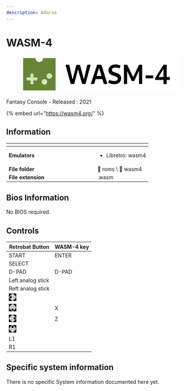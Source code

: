 ```yaml
---
description: Aduros
---
```


# WASM-4

<div align="left">

<figure><img src="https://raw.githubusercontent.com/fabricecaruso/es-theme-carbon/91d85c7849cc550b0cac4e75cb8e0923d3b61b5e/art/logos/wasm4.svg" alt=""><figcaption></figcaption></figure>

</div>

Fantasy Console - Released : 2021

{% embed url="https://wasm4.org/" %}

## Information

<table data-header-hidden><thead><tr><th width="224"></th><th></th></tr></thead><tbody><tr><td><strong>Emulators</strong></td><td><ul><li>Libretro: wasm4</li></ul></td></tr><tr><td><strong>File folder</strong></td><td><span data-gb-custom-inline data-tag="emoji" data-code="1f4c2">📂</span> roms \ <span data-gb-custom-inline data-tag="emoji" data-code="1f4c2">📂</span> wasm4</td></tr><tr><td><strong>File extension</strong></td><td>.wasm</td></tr></tbody></table>

## Bios Information

No BIOS required.

## Controls

| Retrobat Button                                | WASM-4 key |
| ---------------------------------------------- | ---------- |
| START                                          | ENTER      |
| SELECT                                         |            |
| D-PAD                                          | D-PAD      |
| Left analog stick                              |            |
| Reft analog stick                              |            |
| ![](<../../../.gitbook/assets/image (45).png>) |            |
| ![](<../../../.gitbook/assets/image (27).png>) | X          |
| ![](<../../../.gitbook/assets/image (13).png>) | Z          |
| ![](<../../../.gitbook/assets/image (47).png>) |            |
| L1                                             |            |
| R1                                             |            |

## Specific system information

There is no specific System information documented here yet.
